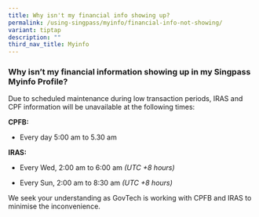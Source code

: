 ```yaml
---
title: Why isn't my financial info showing up?
permalink: /using-singpass/myinfo/financial-info-not-showing/
variant: tiptap
description: ""
third_nav_title: Myinfo
---
```

<h3>Why isn’t my financial information showing up in my Singpass Myinfo Profile?</h3>
<p>Due to scheduled maintenance during low transaction periods, IRAS and
CPF information will be unavailable at the following times:</p>
<p><strong>CPFB: </strong>
</p>
<ul data-tight="true" class="tight">
<li>
<p>Every day 5:00 am to 5.30 am</p>
</li>
</ul>
<p><strong>IRAS:</strong>
</p>
<ul data-tight="true" class="tight">
<li>
<p>Every Wed, 2:00 am to 6:00 am <em>(UTC +8 hours)</em>
</p>
</li>
<li>
<p>Every Sun, 2:00 am to 8:30 am <em>(UTC +8 hours)</em>
</p>
</li>
</ul>
<p>We seek your understanding as GovTech is working with CPFB and IRAS to
minimise the inconvenience.</p>
